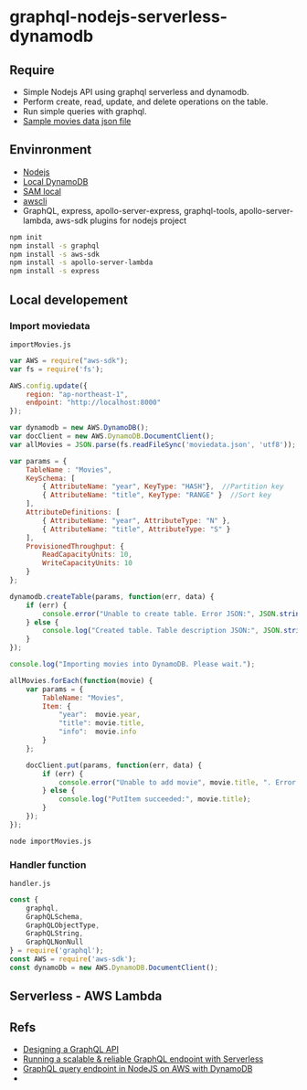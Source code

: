 # graphql-nodejs-serverless-dynamodb

## Require
- Simple Nodejs API using graphql serverless and dynamodb.
- Perform create, read, update, and delete operations on the table.
- Run simple queries with graphql.
- [Sample movies data json file](https://docs.aws.amazon.com/amazondynamodb/latest/developerguide/samples/moviedata.zip)

## Envinronment
- [Nodejs](https://nodejs.org/en/)
- [Local DynamoDB](https://docs.aws.amazon.com/amazondynamodb/latest/developerguide/DynamoDBLocal.html)
- [SAM local](https://github.com/awslabs/aws-sam-local)
- [awscli](https://aws.amazon.com/cli/)
- GraphQL, express, apollo-server-express, graphql-tools, apollo-server-lambda, aws-sdk plugins for nodejs project
```bash
npm init
npm install -s graphql
npm install -s aws-sdk
npm install -s apollo-server-lambda
npm install -s express
```

## Local developement

### Import moviedata
`importMovies.js`

```javascript
var AWS = require("aws-sdk");
var fs = require('fs');

AWS.config.update({
    region: "ap-northeast-1",
    endpoint: "http://localhost:8000"
});

var dynamodb = new AWS.DynamoDB();
var docClient = new AWS.DynamoDB.DocumentClient();
var allMovies = JSON.parse(fs.readFileSync('moviedata.json', 'utf8'));

var params = {
    TableName : "Movies",
    KeySchema: [
        { AttributeName: "year", KeyType: "HASH"},  //Partition key
        { AttributeName: "title", KeyType: "RANGE" }  //Sort key
    ],
    AttributeDefinitions: [
        { AttributeName: "year", AttributeType: "N" },
        { AttributeName: "title", AttributeType: "S" }
    ],
    ProvisionedThroughput: {
        ReadCapacityUnits: 10,
        WriteCapacityUnits: 10
    }
};

dynamodb.createTable(params, function(err, data) {
    if (err) {
        console.error("Unable to create table. Error JSON:", JSON.stringify(err, null, 2));
    } else {
        console.log("Created table. Table description JSON:", JSON.stringify(data, null, 2));
    }
});

console.log("Importing movies into DynamoDB. Please wait.");

allMovies.forEach(function(movie) {
    var params = {
        TableName: "Movies",
        Item: {
            "year":  movie.year,
            "title": movie.title,
            "info":  movie.info
        }
    };

    docClient.put(params, function(err, data) {
        if (err) {
            console.error("Unable to add movie", movie.title, ". Error JSON:", JSON.stringify(err, null, 2));
        } else {
            console.log("PutItem succeeded:", movie.title);
        }
    });
});

```

```bash
node importMovies.js
```

### Handler function

`handler.js`

```javascript
const {
    graphql,
    GraphQLSchema,
    GraphQLObjectType,
    GraphQLString,
    GraphQLNonNull
} = require('graphql');
const AWS = require('aws-sdk');
const dynamoDb = new AWS.DynamoDB.DocumentClient();


```

## Serverless - AWS Lambda

## Refs
- [Designing a GraphQL API](https://docs.aws.amazon.com/appsync/latest/devguide/designing-a-graphql-api.html)
- [Running a scalable & reliable GraphQL endpoint with Serverless](https://serverless.com/blog/running-scalable-reliable-graphql-endpoint-with-serverless/)
- [GraphQL query endpoint in NodeJS on AWS with DynamoDB](https://github.com/serverless/examples/tree/master/aws-node-graphql-api-with-dynamodb)
-
